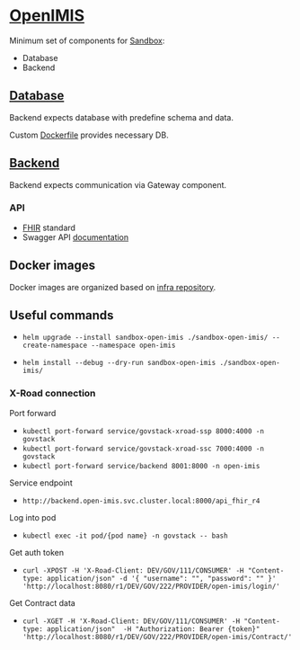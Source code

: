 # [OpenIMIS](https://github.com/openimis) 

Minimum set of components for [Sandbox](https://github.com/GovStackWorkingGroup/sandbox):

* Database
* Backend
## [Database](https://github.com/openimis/database_postgresql) 

Backend expects database with predefine schema and data.

Custom [Dockerfile](https://github.com/openimis/database_postgresql/blob/main/Dockerfile) provides necessary DB.

## [Backend](https://github.com/openimis/openimis-be_py.git)

Backend expects communication via Gateway component.

### API

* [FHIR](https://en.wikipedia.org/wiki/Fast_Healthcare_Interoperability_Resources) standard
* Swagger API [documentation](https://dev-mssql.s1.openimis.org/api/api_fhir_r4/docs/swagger/) 


## Docker images

Docker images are organized based on [infra repository](https://github.com/GovStackWorkingGroup/sandbox-infra).

## Useful commands

* `helm upgrade --install sandbox-open-imis ./sandbox-open-imis/ --create-namespace --namespace open-imis`

* `helm install --debug --dry-run sandbox-open-imis ./sandbox-open-imis/`

### X-Road connection 

Port forward
* `kubectl port-forward service/govstack-xroad-ssp 8000:4000 -n govstack`
* `kubectl port-forward service/govstack-xroad-ssc 7000:4000 -n govstack`
* `kubectl port-forward service/backend 8001:8000 -n open-imis`

Service endpoint
* `http://backend.open-imis.svc.cluster.local:8000/api_fhir_r4`

Log into pod
* `kubectl exec -it pod/{pod name} -n govstack -- bash`

Get auth token
* `curl -XPOST -H 'X-Road-Client: DEV/GOV/111/CONSUMER' -H "Content-type: application/json" -d '{ "username": "", "password": "" }' 'http://localhost:8080/r1/DEV/GOV/222/PROVIDER/open-imis/login/'`

Get Contract data
* `curl -XGET
-H 'X-Road-Client: DEV/GOV/111/CONSUMER'
-H "Content-type: application/json" 
-H "Authorization: Bearer {token}"
'http://localhost:8080/r1/DEV/GOV/222/PROVIDER/open-imis/Contract/'`